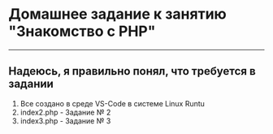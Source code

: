 # Домашнее задание к занятию "Знакомство с PHP"  
---  
Надеюсь, я правильно понял, что требуется в задании  
---  
1. Все создано в среде VS-Code в системе Linux Runtu  
2. index2.php - Задание № 2  
3. index3.php - Задание № 3  
